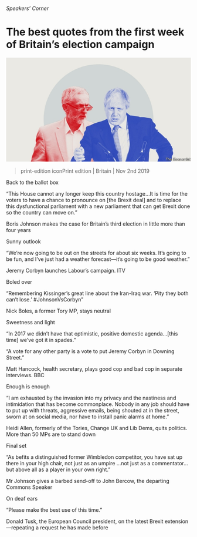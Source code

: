 ###### Speakers’ Corner

# The best quotes from the first week of Britain’s election campaign 

![image](images/20191102_BRD002_0.jpg) 

> print-edition iconPrint edition | Britain | Nov 2nd 2019 

Back to the ballot box 

“This House cannot any longer keep this country hostage…It is time for the voters to have a chance to pronounce on [the Brexit deal] and to replace this dysfunctional parliament with a new parliament that can get Brexit done so the country can move on.” 

Boris Johnson makes the case for Britain’s third election in little more than four years 

Sunny outlook 

“We’re now going to be out on the streets for about six weeks. It’s going to be fun, and I’ve just had a weather forecast—it’s going to be good weather.” 

Jeremy Corbyn launches Labour’s campaign. ITV 

Boled over 

“Remembering Kissinger’s great line about the Iran-Iraq war. ‘Pity they both can’t lose.’ #JohnsonVsCorbyn” 

Nick Boles, a former Tory MP, stays neutral 

Sweetness and light 

“In 2017 we didn’t have that optimistic, positive domestic agenda…[this time] we’ve got it in spades.” 

“A vote for any other party is a vote to put Jeremy Corbyn in Downing Street.” 

Matt Hancock, health secretary, plays good cop and bad cop in separate interviews. BBC 

 Enough is enough 

“I am exhausted by the invasion into my privacy and the nastiness and intimidation that has become commonplace. Nobody in any job should have to put up with threats, aggressive emails, being shouted at in the street, sworn at on social media, nor have to install panic alarms at home.” 

Heidi Allen, formerly of the Tories, Change UK and Lib Dems, quits politics. More than 50 MPs are to stand down 

 

Final set 

“As befits a distinguished former Wimbledon competitor, you have sat up there in your high chair, not just as an umpire …not just as a commentator…but above all as a player in your own right.” 

Mr Johnson gives a barbed send-off to John Bercow, the departing Commons Speaker 

On deaf ears 

“Please make the best use of this time.” 

Donald Tusk, the European Council president, on the latest Brexit extension—repeating a request he has made before 

